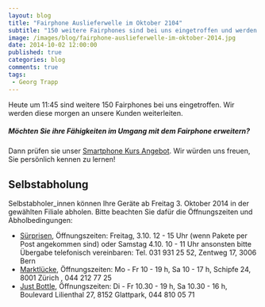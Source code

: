 ```yaml
---
layout: blog
title: "Fairphone Auslieferwelle im Oktober 2104"
subtitle: "150 weitere Fairphones sind bei uns eingetroffen und werden heute weitergeleitet."
image: /images/blog/fairphone-auslieferwelle-im-oktober-2014.jpg
date: 2014-10-02 12:00:00
published: true
categories: blog
comments: true
tags:
 - Georg Trapp
---
```

Heute um 11:45 sind weitere 150 Fairphones bei uns eingetroffen. Wir werden diese morgen an unsere Kunden weiterleiten.

<div class="panel callout">
<h5>Möchten Sie ihre Fähigkeiten im Umgang mit dem Fairphone erweitern?</h5>
<p>Dann prüfen sie unser <a href="/angebote/bildung/smartphone-kurs/">Smartphone Kurs Angebot</a>. Wir würden uns freuen, Sie persönlich kennen zu lernen!</p>
</div>

<a name="selbstabholung"></a>
## Selbstabholung
Selbstabholer_innen können Ihre Geräte ab Freitag 3. Oktober 2014 in der gewählten Filiale abholen. Bitte beachten Sie dafür die Öffnungszeiten und Abholbedingungen:

* [Sürprisen][su], Öffnungszeiten: Freitag, 3.10. 12 - 15 Uhr (wenn Pakete per Post angekommen sind) oder Samstag 4.10. 10 - 11 Uhr ansonsten bitte Übergabe telefonisch vereinbaren: Tel. 031 931 25 52, Zentweg 17, 3006 Bern
* [Marktlücke][ml],  Öffnungszeiten: Mo - Fr 10 - 19 h, Sa 10 - 17 h, Schipfe 24, 8001 Zürich , 044 212 77 25
* [Just Bottle][jb], Öffnungszeiten: Di - Fr 10.30 - 19 h, Sa 10.30 - 16 h, Boulevard Lilienthal 27, 8152 Glattpark, 044 810 05 71

[jb]: http://www.justbottle.com/
[ml]: http://www.markt-luecke.ch/
[su]: http://www.suerprisen.ch/
